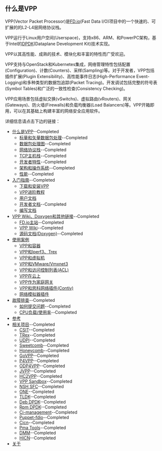 ## 什么是VPP
VPP(Vector Packet Processor)是[FD.io](https://fd.io/)(Fast Data I/O)项目中的一个快速的、可扩展的的L2-L4层网络协议栈。

VPP运行于Linux用户空间(Userspace)，支持x86、ARM、和PowerPC架构，基于Intel的[DPDK](https://www.dpdk.org/)(Dataplane Development Kit)技术实现。

VPP以其高性能、成熟的技术、模块化和丰富的特性而广受欢迎。

VPP支持与OpenStack和Kubernetes集成，网络管理特性包括配置(Configuration)、计数(Counters)、采样(Sampling)等。对于开发者，VPP包括插件扩展(Plugin Extensibility)、高性能事件日志(High-Performance Event-Logging)和多种类型的数据包追踪(Packet Tracing)。开发调试包括完整的符号表(Symbol Tables)和广泛的一致性检查(Consistency Checking)。

VPP应用场景包括虚拟交换(vSwitchs)、虚拟路由(vRouters)、网关(Gateways)、防火墙(Firewalls)和负载均衡器(Load Balancers)等。VPP开箱即用，可以在其基础上构建丰富的网络安全应用软件。

详细信息请点击下边的链接：
* [什么是VPP](https://github.com/penybai/vpp-docs)--Completed
  - [标量和矢量数据包处理](https://github.com/penybai/vpp-docs/blob/master/The-Vector-Packet-Processor/Scalar-vs-Vector-packet-processing.md)--Completed
  - [数据包处理图](https://github.com/penybai/vpp-docs/blob/master/The-Vector-Packet-Processor/The-Packet-Processing-Graph.md)--Completed
  - [网络协议栈](https://github.com/penybai/vpp-docs/blob/master/The-Vector-Packet-Processor/Network-Stack.md)--Completed
  - [TCP主机栈](https://github.com/penybai/vpp-docs/blob/master/The-Vector-Packet-Processor/TCP-Host-Stack.md)--Completed
  - [开发者特性](https://github.com/penybai/vpp-docs/blob/master/The-Vector-Packet-Processor/Features-for-Developers.md)--Completed
  - [架构和操作系统](https://github.com/penybai/vpp-docs/blob/master/The-Vector-Packet-Processor/Architectures-and-Operating-Systems.md)--Completed
  - [性能](https://github.com/penybai/vpp-docs/blob/master/The-Vector-Packet-Processor/Performance.md)--Completed
* [入门指南](https://github.com/penybai/vpp-docs/blob/master/Getting-Started/Getting-Started.md)--Completed
  - [下载和安装VPP](https://github.com/penybai/vpp-docs/blob/master/Getting-Started/Downloading-and-Installing-VPP/Downloading-and-Installing-VPP.md)
  - [VPP进阶教程](https://github.com/penybai/vpp-docs/blob/master/Getting-Started/Porgressive-VPP-Tutorial/Porgressive-VPP-Tutorial.md)
  - [用户文档](https://github.com/penybai/vpp-docs/blob/master/Getting-Started/For-Users/For-Users.md)
  - [开发者文档](https://github.com/penybai/vpp-docs/blob/master/Getting-Started/For-Developers/For-Developers.md)--Completed
  - [编写文档](https://github.com/penybai/vpp-docs/blob/master/Getting-Started/Writting-Documents/Writting-Documents.md)
* [VPP Wiki、Doxygen和其他链接](https://github.com/penybai/vpp-docs/blob/master/VPP-Wiki-Doxygen-and-Other-Links/VPP-Wiki-Doxygen-and-Other-Links.md)--Completed
  - [FD.io主站](https://github.com/penybai/vpp-docs/blob/master/VPP-Wiki-Doxygen-and-Other-Links/VPP-Wiki-Doxygen-and-Other-Links.md#FD.io主站)--Completed
  - [VPP Wiki](https://github.com/penybai/vpp-docs/blob/master/VPP-Wiki-Doxygen-and-Other-Links/VPP-Wiki-Doxygen-and-Other-Links.md#VPP-Wiki)--Completed
  - [源码文档(Doxygen)](https://github.com/penybai/vpp-docs/blob/master/VPP-Wiki-Doxygen-and-Other-Links/VPP-Wiki-Doxygen-and-Other-Links.md#源码文档(Doxygen))--Completed
* [使用案例](https://github.com/penybai/vpp-docs/blob/master/Use-Cases.md)
  - [VPP和容器](https://github.com/penybai/vpp-docs/blob/master/VPP-with-Containers.md)
  - [VPP和Iperf3、Trex](https://github.com/penybai/vpp-docs/blob/master/VPP-with-Iperf3-and-Trex.md)
  - [VPP和虚拟机](https://github.com/penybai/vpp-docs/blob/master/FD_io-VPP-with-Virutal-Machines.md)
  - [VPP和VMware/Vmxnet3](https://github.com/penybai/vpp-docs/blob/master/VPP-with-WMware-Vmxnet3.md)
  - [VPP和访问控制列表(ACL)](https://github.com/penybai/vpp-docs/blob/master/Access-Control-List-with-FD_io-VPP.md)
  - [VPP在云上](https://github.com/penybai/vpp-docs/blob/master/VPP-inside-the-Cloud.md)
  - [VPP作为家庭网关](https://github.com/penybai/vpp-docs/blob/master/Using-VPP-as-a-Home-Gateway.md)
  - [VPP和思科网络插件(Contiv)](https://github.com/penybai/vpp-docs/blob/master/Contiv-VPP.md)
  - [网络模拟器插件](https://github.com/penybai/vpp-docs/blob/master/Network-Simulator-Plugin.md)
* [故障排查](https://github.com/penybai/vpp-docs/blob/master/Troubleshooting/Troubleshooting.md)--Completed
  - [如何提交问题](https://github.com/penybai/vpp-docs/blob/master/Troubleshooting/How-to-Report-an-Issue/How-to-Report-an-Issue.md)--Completed
  - [CPU负载/使用率](https://github.com/penybai/vpp-docs/blob/master/Troubleshooting/CPU-Load-Usage/CPU-Load-Usage.md)--Completed
* [参考](https://github.com/penybai/vpp-docs/blob/master/Reference.md)
* [相关项目](https://github.com/penybai/vpp-docs/blob/master/Related-Projects/Related-Projects.md)--Completed
  - [CSIT](https://github.com/penybai/vpp-docs/blob/master/Related-Projects/Related-Projects.md#CSIT)--Completed
  - [TRex](https://github.com/penybai/vpp-docs/blob/master/Related-Projects/Related-Projects.md#TRex)--Completed
  - [UDPI](https://github.com/penybai/vpp-docs/blob/master/Related-Projects/Related-Projects.md#UDPI)--Completed
  - [Sweetcomb](https://github.com/penybai/vpp-docs/blob/master/Related-Projects/Related-Projects.md#Sweetcomb)--Completed
  - [Honeycomb](https://github.com/penybai/vpp-docs/blob/master/Related-Projects/Related-Projects.md#Honeycomb)--Completed
  - [GoVPP](https://github.com/penybai/vpp-docs/blob/master/Related-Projects/Related-Projects.md#GoVPP)--Completed
  - [P4VPP](https://github.com/penybai/vpp-docs/blob/master/Related-Projects/Related-Projects.md#P4VPP)--Completed
  - [ODP4VPP](https://github.com/penybai/vpp-docs/blob/master/Related-Projects/Related-Projects.md#ODP4VPP)--Completed
  - [JVPP](https://github.com/penybai/vpp-docs/blob/master/Related-Projects/Related-Projects.md#JVPP)--Completed
  - [HC2VPP](https://github.com/penybai/vpp-docs/blob/master/Related-Projects/Related-Projects.md#HC2VPP)--Completed
  - [VPP Sandbox](https://github.com/penybai/vpp-docs/blob/master/Related-Projects/Related-Projects.md#VPP-Sandbox)--Completed
  - [NSH SFC](https://github.com/penybai/vpp-docs/blob/master/Related-Projects/Related-Projects.md#NSH-SFC)--Completed
  - [ONE](https://github.com/penybai/vpp-docs/blob/master/Related-Projects/Related-Projects.md#ONE)--Completed
  - [TLDK](https://github.com/penybai/vpp-docs/blob/master/Related-Projects/Related-Projects.md#TLDK)--Completed
  - [Deb DPDK](https://github.com/penybai/vpp-docs/blob/master/Related-Projects/Related-Projects.md#Deb-DPDK)--Completed
  - [Rpm DPDK](https://github.com/penybai/vpp-docs/blob/master/Related-Projects/Related-Projects.md#Rpm-DPDK)--Completed
  - [Ci-management](https://github.com/penybai/vpp-docs/blob/master/Related-Projects/Related-Projects.md#Ci-management)--Completed
  - [Puppet-fdio](https://github.com/penybai/vpp-docs/blob/master/Related-Projects/Related-Projects.md#Puppet-fdio)--Completed
  - [Cicn](https://github.com/penybai/vpp-docs/blob/master/Related-Projects/Related-Projects.md#Cicn)--Completed
  - [Pma Tools](https://github.com/penybai/vpp-docs/blob/master/Related-Projects/Related-Projects.md#Pma-Tools)--Completed
  - [DMM](https://github.com/penybai/vpp-docs/blob/master/Related-Projects/Related-Projects.md#DMM)--Completed
  - [HICN](https://github.com/penybai/vpp-docs/blob/master/Related-Projects/Related-Projects.md#HICN)--Completed
* [关于](https://github.com/penybai/vpp-docs/blob/master/About/About.md)